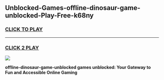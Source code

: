
## Unblocked-Games-offline-dinosaur-game-unblocked-Play-Free-k68ny
<h3>
<a href="https://premium76.site?title=offline-dinosaur-game-unblocked&ref=10A">CLICK TO PLAY</a></h3>
<hr>

<h3>
<a href="https://premium76.site?title=offline-dinosaur-game-unblocked&ref=10A">CLICK 2 PLAY</a>
  
</h3>

<a href="https://premium76.site?title=offline-dinosaur-game-unblocked&ref=10A"><img src="https://clearcache.store/games.png"></a>


**offline-dinosaur-game-unblocked games unblocked: Your Gateway to Fun and Accessible Online Gaming**
